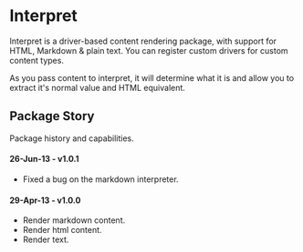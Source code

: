 # Interpret

Interpret is a driver-based content rendering package, with support for HTML, Markdown & plain text. You can register custom drivers for custom content types.

As you pass content to interpret, it will determine what it is and allow you to extract it's normal value and HTML equivalent.

## Package Story

Package history and capabilities.

#### 26-Jun-13 - v1.0.1

- Fixed a bug on the markdown interpreter.

#### 29-Apr-13 - v1.0.0

- Render markdown content.
- Render html content.
- Render text.
